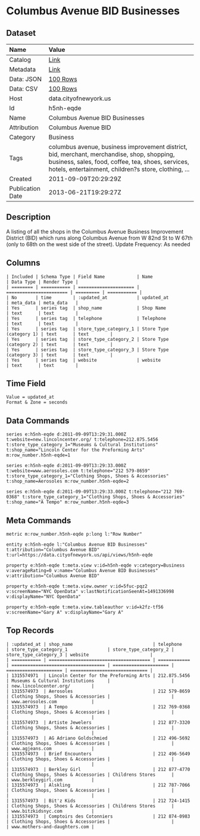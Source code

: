 # Columbus Avenue BID Businesses

## Dataset

| Name | Value |
| :--- | :---- |
| Catalog | [Link](https://catalog.data.gov/dataset/columbus-avenue-bid-businesses-4c7fd) |
| Metadata | [Link](https://data.cityofnewyork.us/api/views/h5nh-eqde) |
| Data: JSON | [100 Rows](https://data.cityofnewyork.us/api/views/h5nh-eqde/rows.json?max_rows=100) |
| Data: CSV | [100 Rows](https://data.cityofnewyork.us/api/views/h5nh-eqde/rows.csv?max_rows=100) |
| Host | data.cityofnewyork.us |
| Id | h5nh-eqde |
| Name | Columbus Avenue BID Businesses |
| Attribution | Columbus Avenue BID |
| Category | Business |
| Tags | columbus avenue, business improvement district, bid, merchant, merchandise, shop, shopping, business, sales, food, coffee, tea, shoes, services, hotels, entertainment, children?s store, clothing, ... |
| Created | 2011-09-09T20:29:29Z |
| Publication Date | 2013-06-21T19:29:27Z |

## Description

A listing of all the shops in the Columbus Avenue Business Improvement District (BID) which runs along Columbus Avenue from  W 82nd St to W 67th (only to 68th on the west side of the street).
Update Frequency: As needed

## Columns

```ls
| Included | Schema Type | Field Name            | Name                    | Data Type | Render Type |
| ======== | =========== | ===================== | ======================= | ========= | =========== |
| No       | time        | :updated_at           | updated_at              | meta_data | meta_data   |
| Yes      | series tag  | shop_name             | Shop Name               | text      | text        |
| Yes      | series tag  | telephone             | Telephone               | text      | text        |
| Yes      | series tag  | store_type_category_1 | Store Type (category 1) | text      | text        |
| Yes      | series tag  | store_type_category_2 | Store Type (category 2) | text      | text        |
| Yes      | series tag  | store_type_category_3 | Store Type (category 3) | text      | text        |
| Yes      | series tag  | website               | website                 | text      | text        |
```

## Time Field

```ls
Value = updated_at
Format & Zone = seconds
```

## Data Commands

```ls
series e:h5nh-eqde d:2011-09-09T13:29:31.000Z t:website=new.lincolncenter.org/ t:telephone=212.875.5456 t:store_type_category_1="Museums & Cultural Institutions" t:shop_name="Lincoln Center for the Preforming Arts" m:row_number.h5nh-eqde=1

series e:h5nh-eqde d:2011-09-09T13:29:33.000Z t:website=www.aerosoles.com t:telephone="212 579-8659" t:store_type_category_1="Clothing Shops, Shoes & Accessories" t:shop_name=Aerosoles m:row_number.h5nh-eqde=2

series e:h5nh-eqde d:2011-09-09T13:29:33.000Z t:telephone="212 769-0368" t:store_type_category_1="Clothing Shops, Shoes & Accessories" t:shop_name="A Tempo" m:row_number.h5nh-eqde=3
```

## Meta Commands

```ls
metric m:row_number.h5nh-eqde p:long l:"Row Number"

entity e:h5nh-eqde l:"Columbus Avenue BID Businesses" t:attribution="Columbus Avenue BID" t:url=https://data.cityofnewyork.us/api/views/h5nh-eqde

property e:h5nh-eqde t:meta.view v:id=h5nh-eqde v:category=Business v:averageRating=0 v:name="Columbus Avenue BID Businesses" v:attribution="Columbus Avenue BID"

property e:h5nh-eqde t:meta.view.owner v:id=5fuc-pqz2 v:screenName="NYC OpenData" v:lastNotificationSeenAt=1491336998 v:displayName="NYC OpenData"

property e:h5nh-eqde t:meta.view.tableauthor v:id=k2fz-tf56 v:screenName="Gary A" v:displayName="Gary A"
```

## Top Records

```ls
| :updated_at | shop_name                              | telephone    | store_type_category_1               | store_type_category_2 | store_type_category_3 | website                       | 
| =========== | ====================================== | ============ | =================================== | ===================== | ===================== | ============================= | 
| 1315574971  | Lincoln Center for the Preforming Arts | 212.875.5456 | Museums & Cultural Institutions     |                       |                       | new.lincolncenter.org/        | 
| 1315574973  | Aerosoles                              | 212 579-8659 | Clothing Shops, Shoes & Accessories |                       |                       | www.aerosoles.com             | 
| 1315574973  | A Tempo                                | 212 769-0368 | Clothing Shops, Shoes & Accessories |                       |                       |                               | 
| 1315574973  | Artiste Jewelers                       | 212 877-3320 | Clothing Shops, Shoes & Accessories |                       |                       |                               | 
| 1315574973  | AG Adriano Goldschmied                 | 212 496-5692 | Clothing Shops, Shoes & Accessories |                       |                       | www.agjeans.com               | 
| 1315574973  | Brief Encounters                       | 212 496-5649 | Clothing Shops, Shoes & Accessories |                       |                       |                               | 
| 1315574973  | Berkley Girl                           | 212 877-4770 | Clothing Shops, Shoes & Accessories | Childrens Stores      |                       | www.berkleygirl.com           | 
| 1315574973  | Alskling                               | 212 787-7066 | Clothing Shops, Shoes & Accessories |                       |                       |                               | 
| 1315574973  | Bit'z Kids                             | 212 724-1415 | Clothing Shops, Shoes & Accessories | Childrens Stores      |                       | www.bitzkidsnyc.com           | 
| 1315574973  | Comptoirs des Cotonniers               | 212 874-0983 | Clothing Shops, Shoes & Accessories |                       |                       | www.mothers-and-daughters.com | 
```